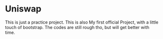 # Uniswap
 This is just a practice project. 
This is also My first official Project, with a little touch of bootstrap.
The codes are still rough tho, but will get better with time.
